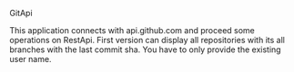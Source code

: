 GitApi

This application connects with api.github.com and proceed some operations on RestApi.
First version can display all repositories with its all branches with the last commit sha.
You have to only provide the existing user name. 
